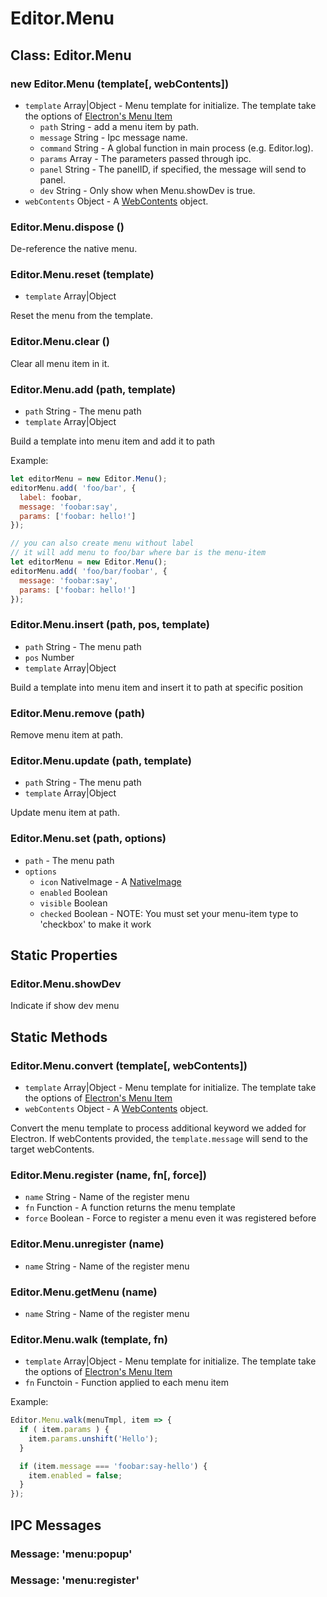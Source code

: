 # Editor.Menu

## Class: Editor.Menu

### new Editor.Menu (template[, webContents])

  - `template` Array|Object - Menu template for initialize. The template take the options of [Electron's Menu Item](http://electron.atom.io/docs/api/menu-item/)
    - `path` String - add a menu item by path.
    - `message` String - Ipc message name.
    - `command` String - A global function in main process (e.g. Editor.log).
    - `params` Array - The parameters passed through ipc.
    - `panel` String - The panelID, if specified, the message will send to panel.
    - `dev` String - Only show when Menu.showDev is true.
  - `webContents` Object - A [WebContents](http://electron.atom.io/docs/api/web-contents/) object.

### Editor.Menu.dispose ()

De-reference the native menu.

### Editor.Menu.reset (template)

  - `template` Array|Object

Reset the menu from the template.

### Editor.Menu.clear ()

Clear all menu item in it.

### Editor.Menu.add (path, template)

  - `path` String - The menu path
  - `template` Array|Object

Build a template into menu item and add it to path

Example:

```js
let editorMenu = new Editor.Menu();
editorMenu.add( 'foo/bar', {
  label: foobar,
  message: 'foobar:say',
  params: ['foobar: hello!']
});

// you can also create menu without label
// it will add menu to foo/bar where bar is the menu-item
let editorMenu = new Editor.Menu();
editorMenu.add( 'foo/bar/foobar', {
  message: 'foobar:say',
  params: ['foobar: hello!']
});
```

### Editor.Menu.insert (path, pos, template)

  - `path` String - The menu path
  - `pos` Number
  - `template` Array|Object

Build a template into menu item and insert it to path at specific position

### Editor.Menu.remove (path)

Remove menu item at path.

### Editor.Menu.update (path, template)

  - `path` String - The menu path
  - `template` Array|Object

Update menu item at path.

### Editor.Menu.set (path, options)

  - `path` - The menu path
  - `options`
    - `icon` NativeImage - A [NativeImage](http://electron.atom.io/docs/api/native-image/)
    - `enabled` Boolean
    - `visible` Boolean
    - `checked` Boolean -  NOTE: You must set your menu-item type to 'checkbox' to make it work

## Static Properties

### Editor.Menu.showDev

Indicate if show dev menu

## Static Methods

### Editor.Menu.convert (template[, webContents])

  - `template` Array|Object - Menu template for initialize. The template take the options of [Electron's Menu Item](http://electron.atom.io/docs/api/menu-item/)
  - `webContents` Object - A [WebContents](http://electron.atom.io/docs/api/web-contents/) object.

Convert the menu template to process additional keyword we added for Electron.
If webContents provided, the `template.message` will send to the target webContents.

### Editor.Menu.register (name, fn[, force])

  - `name` String - Name of the register menu
  - `fn` Function - A function returns the menu template
  - `force` Boolean - Force to register a menu even it was registered before

### Editor.Menu.unregister (name)

  - `name` String - Name of the register menu

### Editor.Menu.getMenu (name)

  - `name` String - Name of the register menu

### Editor.Menu.walk (template, fn)

  - `template` Array|Object - Menu template for initialize. The template take the options of [Electron's Menu Item](http://electron.atom.io/docs/api/menu-item/)
  - `fn` Functoin - Function applied to each menu item

Example:

```js  
Editor.Menu.walk(menuTmpl, item => {
  if ( item.params ) {
    item.params.unshift('Hello');
  }

  if (item.message === 'foobar:say-hello') {
    item.enabled = false;
  }
});
```

## IPC Messages

### Message: 'menu:popup'

### Message: 'menu:register'

